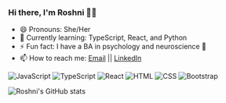 ### Hi there, I'm Roshni 👋🏽
- 😄 Pronouns: She/Her
- 🌱 Currently learning: TypeScript, React, and Python
- ⚡ Fun fact: I have a BA in psychology and neuroscience 🧠
- 📫 How to reach me: [Email](mailto:rpatel01@wesleyan.edu) || [LinkedIn](https://www.linkedin.com/in/roshni-patel/)


<p>
  <img alt="JavaScript" src="https://img.shields.io/badge/JavaScript-F7DF1E?logo=javascript&logoColor=white&style=flat" />
  <img alt="TypeScript" src="https://img.shields.io/badge/--3178C6?logo=typescript&logoColor=ffffff" />
  <img alt="React" src="https://img.shields.io/badge/React-61DAFB?logo=react&logoColor=white&style=flat" />
  <img alt="HTML" src="https://img.shields.io/badge/HTML-E34F26?logo=html5&logoColor=white&style=flat" />
  <img alt="CSS" src="https://img.shields.io/badge/CSS-1572B6?logo=css3&logoColor=white&style=flat" />
  <img alt="Bootstrap" src="https://img.shields.io/badge/Bootstrap-7952B3?logo=bootstrap&logoColor=white&style=flat" />
</p>


![Roshni's GitHub stats](https://github-readme-stats.vercel.app/api?username=roshni-patel&hide=stars,issues&theme=tokyonight&show_icons=true&count_private=true)
<!-- [![Top Langs](https://github-readme-stats.vercel.app/api/top-langs/?username=roshni-patel&layout=compact&langs_count=10&theme=tokyonight&count_private=true&show_icons=true?)](https://github.com/roshni-patel/github-readme-stats)
 -->

<!--
**roshni-patel/roshni-patel** is a ✨ _special_ ✨ repository because its `README.md` (this file) appears on your GitHub profile.

Here are some ideas to get you started:

- 🔭 I’m currently working on ...
- 🌱 I’m currently learning ...
- 👯 I’m looking to collaborate on ...
- 🤔 I’m looking for help with ...
- 💬 Ask me about ...
- 📫 How to reach me: ...
- 😄 Pronouns: ...
- ⚡ Fun fact: ...
-->

